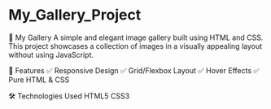 # My_Gallery_Project


📸 My Gallery
A simple and elegant image gallery built using HTML and CSS. This project showcases a collection of images in a visually appealing layout without using JavaScript.

🌟 Features
✅ Responsive Design
✅ Grid/Flexbox Layout
✅ Hover Effects
✅ Pure HTML & CSS

🛠 Technologies Used
HTML5
CSS3
